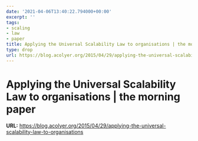 ```yaml
---
date: '2021-04-06T13:40:22.794000+00:00'
excerpt: ''
tags:
- scaling
- law
- paper
title: Applying the Universal Scalability Law to organisations | the morning paper
type: drop
url: https://blog.acolyer.org/2015/04/29/applying-the-universal-scalability-law-to-organisations
---
```


# Applying the Universal Scalability Law to organisations | the morning paper

**URL:** https://blog.acolyer.org/2015/04/29/applying-the-universal-scalability-law-to-organisations
